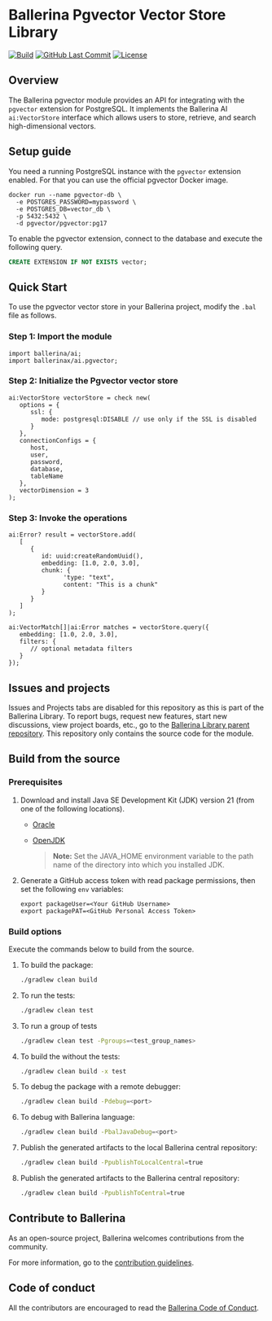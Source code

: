 # Ballerina Pgvector Vector Store Library

[![Build](https://github.com/ballerina-platform/module-ballerinax-ai.pgvector/workflows/Build/badge.svg)](https://github.com/ballerina-platform/module-ballerinax-ai.pgvector/actions?query=workflow%3ABuild)
[![GitHub Last Commit](https://img.shields.io/github/last-commit/ballerina-platform/module-ballerinax-ai.pgvector.svg)](https://github.com/ballerina-platform/module-ballerinax-ai.pgvector/commits/master)
[![License](https://img.shields.io/badge/License-Apache%202.0-blue.svg)](https://opensource.org/licenses/Apache-2.0)

## Overview

The Ballerina pgvector module provides an API for integrating with the `pgvector` extension for PostgreSQL. It implements the Ballerina AI `ai:VectorStore` interface which allows users to store, retrieve, and search high-dimensional vectors.

## Setup guide

You need a running PostgreSQL instance with the `pgvector` extension enabled. For that you can use the official pgvector Docker image.

```docker
docker run --name pgvector-db \
  -e POSTGRES_PASSWORD=mypassword \
  -e POSTGRES_DB=vector_db \
  -p 5432:5432 \
  -d pgvector/pgvector:pg17
```

To enable the pgvector extension, connect to the database and execute the following query.

```sql
CREATE EXTENSION IF NOT EXISTS vector;
```

## Quick Start

To use the pgvector vector store in your Ballerina project, modify the `.bal` file as follows.

### Step 1: Import the module

```ballerina
import ballerina/ai;
import ballerinax/ai.pgvector;
```

### Step 2: Initialize the Pgvector vector store

```ballerina
ai:VectorStore vectorStore = check new(
   options = {
      ssl: {
         mode: postgresql:DISABLE // use only if the SSL is disabled
      }
   },
   connectionConfigs = {
      host,
      user,
      password,
      database,
      tableName
   },
   vectorDimension = 3
);
```

### Step 3: Invoke the operations

```ballerina
ai:Error? result = vectorStore.add(
   [
      {
         id: uuid:createRandomUuid(),
         embedding: [1.0, 2.0, 3.0],
         chunk: {
               'type: "text", 
               content: "This is a chunk"
         }
      }
   ]
);

ai:VectorMatch[]|ai:Error matches = vectorStore.query({
   embedding: [1.0, 2.0, 3.0],
   filters: {
      // optional metadata filters
   }
});
```

## Issues and projects

Issues and Projects tabs are disabled for this repository as this is part of the Ballerina Library. To report bugs, request new features, start new discussions, view project boards, etc., go to the [Ballerina Library parent repository](https://github.com/ballerina-platform/ballerina-standard-library).
This repository only contains the source code for the module.

## Build from the source

### Prerequisites

1. Download and install Java SE Development Kit (JDK) version 21 (from one of the following locations).

   - [Oracle](https://www.oracle.com/java/technologies/downloads/)
   - [OpenJDK](https://adoptium.net/)

     > **Note:** Set the JAVA_HOME environment variable to the path name of the directory into which you installed JDK.

2. Generate a GitHub access token with read package permissions, then set the following `env` variables:

   ```shell
   export packageUser=<Your GitHub Username>
   export packagePAT=<GitHub Personal Access Token>
   ```

### Build options

Execute the commands below to build from the source.

1. To build the package:

   ```bash
   ./gradlew clean build
   ```

2. To run the tests:

   ```bash
   ./gradlew clean test
   ```

3. To run a group of tests

   ```bash
   ./gradlew clean test -Pgroups=<test_group_names>
   ```

4. To build the without the tests:

   ```bash
   ./gradlew clean build -x test
   ```

5. To debug the package with a remote debugger:

   ```bash
   ./gradlew clean build -Pdebug=<port>
   ```

6. To debug with Ballerina language:

   ```bash
   ./gradlew clean build -PbalJavaDebug=<port>
   ```

7. Publish the generated artifacts to the local Ballerina central repository:

   ```bash
   ./gradlew clean build -PpublishToLocalCentral=true
   ```

8. Publish the generated artifacts to the Ballerina central repository:

   ```bash
   ./gradlew clean build -PpublishToCentral=true
   ```

## Contribute to Ballerina

As an open-source project, Ballerina welcomes contributions from the community.

For more information, go to the [contribution guidelines](https://github.com/ballerina-platform/ballerina-lang/blob/master/CONTRIBUTING.md).

## Code of conduct

All the contributors are encouraged to read the [Ballerina Code of Conduct](https://ballerina.io/code-of-conduct).
